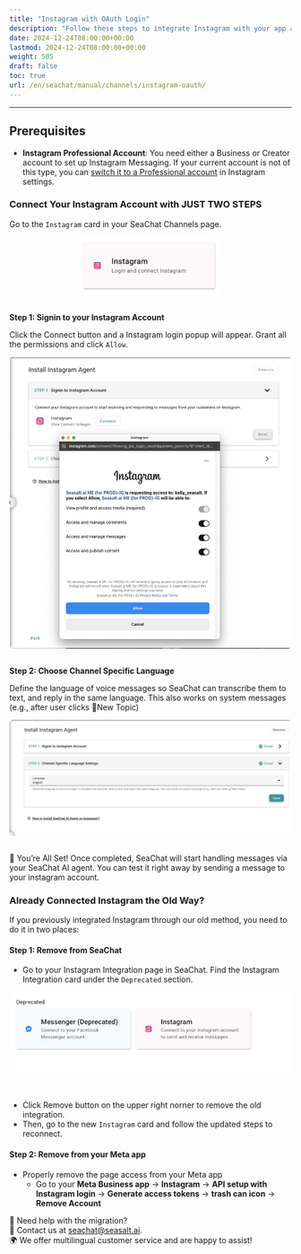 ```yaml
---
title: "Instagram with OAuth Login"
description: "Follow these steps to integrate Instagram with your app and build a messaging AI agent."
date: 2024-12-24T08:00:00+00:00
lastmod: 2024-12-24T08:00:00+00:00
weight: 505
draft: false
toc: true
url: /en/seachat/manual/channels/instagram-oauth/
---
```


---

## Prerequisites

- **Instagram Professional Account**: You need either a Business or Creator account to set up Instagram Messaging. If your current account is not of this type, you can [switch it to a Professional account](https://www.facebook.com/business/help/502981923235522) in Instagram settings.

### Connect Your Instagram Account with JUST TWO STEPS

Go to the `Instagram` card in your SeaChat Channels page.
<div style="display: flex; flex-direction: column; align-items: center;">
<div style="width: 100%; text-align: center; display: flex; flex-direction: column; align-items: center; justify-item: center">
  <a href="/images/seachat/en/channels/instagram/instagram-card.png" style="height: 200px; width: 100%; height: 100%;display: flex; justify-content: center; align-items: center; overflow: hidden;" target="_blank">
<img width="50%" style="border-radius: 0.4rem; cursor: zoom-in;" src="/images/seachat/en/channels/instagram/instagram-card.png" alt="SeaChat | Facebook Messenger Integration">
</a>
</div>
</div>

<br/> 

**Step 1: Signin to your Instagram Account**

Click the Connect button and a Instagram login popup will appear. Grant all the permissions and click `Allow`.
<div style="display: flex; flex-direction: column; align-items: center;">
<div style="width: 100%; text-align: center; display: flex; flex-direction: column; align-items: center; justify-item: center">
  <a href="/images/seachat/en/channels/instagram/instagram-step-1.png" style="height: 200px; width: 100%; height: 100%;display: flex; justify-content: center; align-items: center; overflow: hidden;" target="_blank">
<img width="100%" style="border-radius: 0.4rem; cursor: zoom-in;" src="/images/seachat/en/channels/instagram/instagram-step-1.png" alt="SeaChat | Facebook Messenger Integration">
</a>
</div>
</div>

<br/> 


**Step 2: Choose Channel Specific Language**

Define the language of voice messages so SeaChat can transcribe them to text, and reply in the same language. This also works on system messages (e.g., after user clicks 🧹New Topic)

<div style="display: flex; flex-direction: column; align-items: center;">
<div style="width: 100%; text-align: center; display: flex; flex-direction: column; align-items: center; justify-item: center">
  <a href="/images/seachat/en/channels/instagram/instagram-step-2.png" style="height: 200px; width: 100%; height: 100%;display: flex; justify-content: center; align-items: center; overflow: hidden;" target="_blank">
<img width="100%" style="border-radius: 0.4rem; cursor: zoom-in;" src="/images/seachat/en/channels/instagram/instagram-step-2.png" alt="SeaChat | Facebook Messenger Integration">
</a>
</div>
</div>

<br/> 

🚀 You’re All Set!
Once completed, SeaChat will start handling messages via your SeaChat AI agent. You can test it right away by sending a message to your instagram account.

### Already Connected Instagram the Old Way?
If you previously integrated Instagram through our old method, you need to do it in two places:


#### Step 1: Remove from SeaChat

- Go to your Instagram Integration page in SeaChat. Find the Instagram Integration card under the `Deprecated` section.
<div style="display: flex; flex-direction: column; align-items: center;">
<div style="width: 100%; text-align: center; display: flex; flex-direction: column; align-items: center; justify-item: center">
  <a href="/images/seachat/en/channels/instagram/instagram-card-deprecated.png" style="height: 200px; width: 100%; height: 100%;display: flex; justify-content: center; align-items: center; overflow: hidden;" target="_blank">
<img width="100%" style="border-radius: 0.4rem; cursor: zoom-in;" src="/images/seachat/en/channels/instagram/instagram-card-deprecated.png" alt="SeaChat | Facebook Messenger Integration">
</a>
</div>
</div>

<br/> 

<br/> 

- Click Remove button on the upper right norner to remove the old integration.
- Then, go to the new `Instagram` card and follow the updated steps to reconnect.


#### Step 2: Remove from your Meta app

- Properly remove the page access from your Meta app
  - Go to your **Meta Business app** → **Instagram** → **API setup with Instagram login** → **Generate access tokens** → **trash can icon** → **Remove Account**


🙋 Need help with the migration? <br/>
📧 Contact us at [seachat@seasalt.ai](mailto:seachat@seasalt.ai). <br/>
🌍 We offer multilingual customer service and are happy to assist!